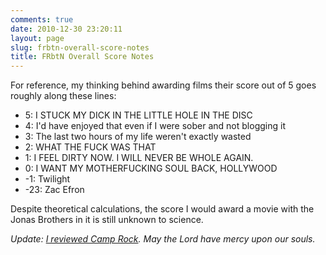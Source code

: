 ```yaml
---
comments: true
date: 2010-12-30 23:20:11
layout: page
slug: frbtn-overall-score-notes
title: FRbtN Overall Score Notes
---
```


For reference, my thinking behind awarding films their score out of 5 goes roughly along these lines:

  * 5: I STUCK MY DICK IN THE LITTLE HOLE IN THE DISC
  * 4: I'd have enjoyed that even if I were sober and not blogging it
  * 3: The last two hours of my life weren't exactly wasted
  * 2: WHAT THE FUCK WAS THAT
  * 1: I FEEL DIRTY NOW. I WILL NEVER BE WHOLE AGAIN.
  * 0: I WANT MY MOTHERFUCKING SOUL BACK, HOLLYWOOD
  * -1: Twilight
  * -23: Zac Efron

Despite theoretical calculations, the score I would award a movie with the Jonas Brothers in it is still unknown to science.

_Update: [I reviewed Camp Rock](../camp-rock).  May the Lord have mercy upon our souls._

